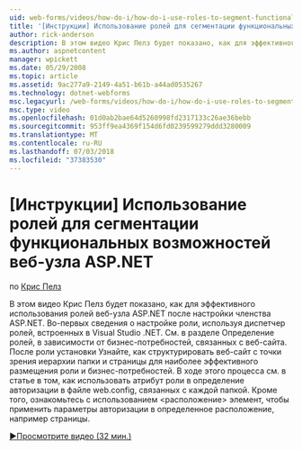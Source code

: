 ```yaml
---
uid: web-forms/videos/how-do-i/how-do-i-use-roles-to-segment-functionality-in-an-aspnet-web-site
title: '[Инструкции] Использование ролей для сегментации функциональных возможностей веб-сайте ASP.NET | Документация Майкрософт'
author: rick-anderson
description: В этом видео Крис Пелз будет показано, как для эффективного использования ролей веб-узла ASP.NET после настройки членства ASP.NET. Во-первых сведения о настройке роли...
ms.author: aspnetcontent
manager: wpickett
ms.date: 05/29/2008
ms.topic: article
ms.assetid: 9ac277a9-2149-4a51-b61b-a44ad0535267
ms.technology: dotnet-webforms
msc.legacyurl: /web-forms/videos/how-do-i/how-do-i-use-roles-to-segment-functionality-in-an-aspnet-web-site
msc.type: video
ms.openlocfilehash: 01d0ab2bae64d5260998fd2317133c26ae36bebb
ms.sourcegitcommit: 953ff9ea4369f154d6fd0239599279ddd3280009
ms.translationtype: MT
ms.contentlocale: ru-RU
ms.lasthandoff: 07/03/2018
ms.locfileid: "37383530"
---
```

<a name="how-do-i-use-roles-to-segment-functionality-in-an-aspnet-web-site"></a>[Инструкции] Использование ролей для сегментации функциональных возможностей веб-узла ASP.NET
====================
по [Крис Пелз](https://twitter.com/chrispels)

В этом видео Крис Пелз будет показано, как для эффективного использования ролей веб-узла ASP.NET после настройки членства ASP.NET. Во-первых сведения о настройке роли, используя диспетчер ролей, встроенных в Visual Studio .NET. См. в разделе Определение ролей, в зависимости от бизнес-потребностей, связанных с веб-сайта. После роли установки Узнайте, как структурировать веб-сайт с точки зрения иерархии папки и страницы для наиболее эффективного размещения роли и бизнес-потребностей. В ходе этого процесса см. в статье в том, как использовать атрибут роли в определение авторизации в файле web.config, связанных с каждой папкой. Кроме того, ознакомьтесь с использованием &lt;расположение&gt; элемент, чтобы применить параметры авторизации в определенное расположение, например страницы.

[&#9654;Просмотрите видео (32 мин.)](https://channel9.msdn.com/Blogs/ASP-NET-Site-Videos/how-do-i-use-roles-to-segment-functionality-in-an-aspnet-web-site)
